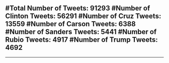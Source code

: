 #Total Number of Tweets: 91293 
#Number of Clinton Tweets: 56291
#Number of Cruz Tweets: 13559
#Number of Carson Tweets: 6388
#Number of Sanders Tweets: 5441
#Number of Rubio Tweets: 4917
#Number of Trump Tweets: 4692
---
---
